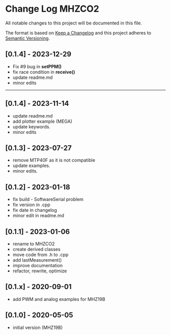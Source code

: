 # Change Log MHZCO2

All notable changes to this project will be documented in this file.

The format is based on [Keep a Changelog](http://keepachangelog.com/)
and this project adheres to [Semantic Versioning](http://semver.org/).


## [0.1.4] - 2023-12-29
- Fix #9 bug in **setPPM()**
- fix race condition in **receive()**
- update readme.md
- minor edits

----

## [0.1.4] - 2023-11-14
- update readme.md
- add plotter example (MEGA)
- update keywords.
- minor edits

## [0.1.3] - 2023-07-27
- remove MTP40F as it is not compatible
- update examples.
- minor edits.

## [0.1.2] - 2023-01-18
- fix build - SoftwareSerial problem
- fix version in .cpp
- fix date in changelog
- minor edit in readme.md

## [0.1.1] - 2023-01-06
- rename to MHZCO2
- create derived classes
- move code from .h to .cpp
- add lastMeasurement()
- improve documentation
- refactor, rewrite, optimize

## [0.1.x] - 2020-09-01
- add PWM and analog examples for MHZ19B

## [0.1.0] - 2020-05-05
- initial version (MHZ19B)


